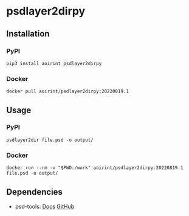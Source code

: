 # psdlayer2dirpy

## Installation

### PyPI

```shell
pip3 install aoirint_psdlayer2dirpy
```

### Docker

```shell
docker pull aoirint/psdlayer2dirpy:20220819.1
```

## Usage

### PyPI

```shell
psdlayer2dir file.psd -o output/
```



### Docker

```shell
docker run --rm -v "$PWD:/work" aoirint/psdlayer2dirpy:20220819.1 file.psd -o output/
```

## Dependencies

- psd-tools: [Docs](https://psd-tools.readthedocs.io/en/latest/) [GitHub](https://github.com/psd-tools/psd-tools)
